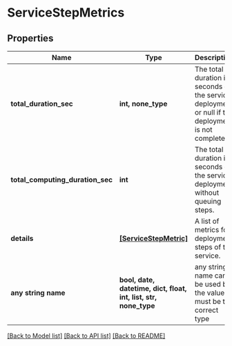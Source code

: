 # ServiceStepMetrics


## Properties
Name | Type | Description | Notes
------------ | ------------- | ------------- | -------------
**total_duration_sec** | **int, none_type** | The total duration in seconds of the service deployment or null if the deployment is not completed. | [optional] 
**total_computing_duration_sec** | **int** | The total duration in seconds of the service deployment without queuing steps. | [optional] 
**details** | [**[ServiceStepMetric]**](ServiceStepMetric.md) | A list of metrics for deployment steps of the service. | [optional] 
**any string name** | **bool, date, datetime, dict, float, int, list, str, none_type** | any string name can be used but the value must be the correct type | [optional]

[[Back to Model list]](../README.md#documentation-for-models) [[Back to API list]](../README.md#documentation-for-api-endpoints) [[Back to README]](../README.md)


